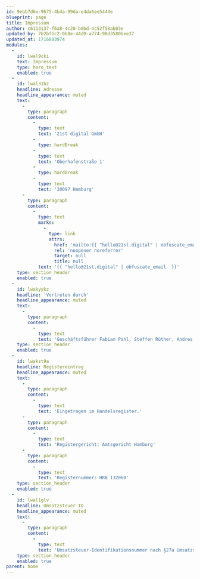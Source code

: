 ```yaml
---
id: 9ebb7d6e-9675-4b4a-99da-e4da6ee5444e
blueprint: page
title: Impressum
author: c6113137-f6a8-4c20-b0bd-4c52f58ab03e
updated_by: 7b2bf1c2-0b8e-44d9-a774-98d3580bee37
updated_at: 1716883974
modules:
  -
    id: lwal9cki
    text: Impressum
    type: hero_text
    enabled: true
  -
    id: lwal31bz
    headline: Adresse
    headline_appearance: muted
    text:
      -
        type: paragraph
        content:
          -
            type: text
            text: '21st digital GmbH'
          -
            type: hardBreak
          -
            type: text
            text: 'Oberhafenstraße 1'
          -
            type: hardBreak
          -
            type: text
            text: '20097 Hamburg'
      -
        type: paragraph
        content:
          -
            type: text
            marks:
              -
                type: link
                attrs:
                  href: 'mailto:{{ "hello@21st.digital" | obfuscate_email }}'
                  rel: 'noopener noreferrer'
                  target: null
                  title: null
            text: '{{ "hello@21st.digital" | obfuscate_email  }}'
    type: section_header
    enabled: true
  -
    id: lwakyykz
    headline: 'Vertreten durch'
    headline_appearance: muted
    text:
      -
        type: paragraph
        content:
          -
            type: text
            text: 'Geschäftsführer Fabian Pahl, Steffen Rüther, Andres Stennert'
    type: section_header
    enabled: true
  -
    id: lwakzt9a
    headline: Registereintrag
    headline_appearance: muted
    text:
      -
        type: paragraph
        content:
          -
            type: text
            text: 'Eingetragen im Handelsregister.'
      -
        type: paragraph
        content:
          -
            type: text
            text: 'Registergericht: Amtsgericht Hamburg'
      -
        type: paragraph
        content:
          -
            type: text
            text: 'Registernummer: HRB 132060'
    type: section_header
    enabled: true
  -
    id: lwal1glv
    headline: Umsatzsteuer-ID
    headline_appearance: muted
    text:
      -
        type: paragraph
        content:
          -
            type: text
            text: 'Umsatzsteuer-Identifikationsnummer nach §27a Umsatzsteuergesetz: DE295107891'
    type: section_header
    enabled: true
parent: home
---
```

